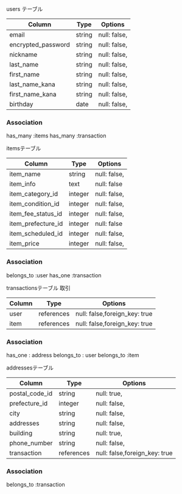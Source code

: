
users テーブル

| Column                  | Type       | Options                        |
| ------                  | ---------- | ------------------------------ |
| email                   | string     | null: false,                   |
| encrypted_password      | string     | null: false,                   |
| nickname                | string     | null: false,                   |
| last_name               | string     | null: false,                   |
| first_name              | string     | null: false,                   |
| last_name_kana          | string     | null: false,                   |
| first_name_kana         | string     | null: false,                   |
| birthday                | date       | null: false,                   |


### Association
has_many :items
has_many :transaction



itemsテーブル

| Column                  | Type       | Options                        |
| ------                  | ---------- | ------------------------------ |
| item_name               | string     | null: false,                   |
| item_info               | text       | null: false                    |
| item_category_id        | integer    | null: false,                   |
| item_condition_id       | integer    | null: false,                   |
| item_fee_status_id      | integer    | null: false,                   |　配送料負担
| item_prefecture_id      | integer    | null: false                    |　　発送元の地域
| item_scheduled_id       | integer    | null: false,                   |　発送までの日数 
| item_price              | integer    | null: false,                   |

### Association

belongs_to :user
has_one :transaction


transactionsテーブル 取引

| Column                  | Type       | Options                        |
| ------                  | ---------- | ------------------------------ |
| user                    | references | null: false,foreign_key: true  |
| item                    | references | null: false,foreign_key: true  |

### Association
has_one : address
belongs_to : user
belongs_to :item


addressesテーブル


| Column                  | Type       | Options                        |
| ------                  | ---------- | ------------------------------ |
| postal_code_id          | string     | null: true,                   |
| prefecture_id           | integer    | null: false,                   |
| city                    | string     | null: false,                   |
| addresses               | string     | null: false,                   |
| building                | string     | null: true,                   |
| phone_number            | string     | null: false,                  |
| transaction             | references | null: false,foreign_key: true |

### Association
belongs_to :transaction







 